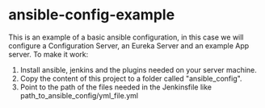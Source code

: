 # ansible-config-example
This is an example of a basic ansible configuration, in this case we will configure a Configuration Server, an Eureka Server and an example App server.
To make it work:

1. Install ansible, jenkins and the plugins needed on your server machine.
2. Copy the content of this project to a folder called "ansible_config".
3. Point to the path of the files needed in the Jenkinsfile like path_to_ansible_config/yml_file.yml
